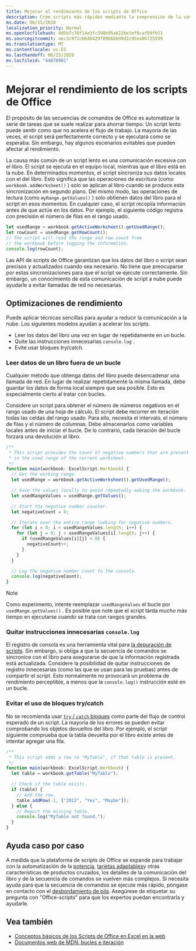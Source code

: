 ```yaml
---
title: Mejorar el rendimiento de los scripts de Office
description: Cree scripts más rápidos mediante la comprensión de la comunicación entre el libro de Excel y el script.
ms.date: 06/15/2020
localization_priority: Normal
ms.openlocfilehash: 4d5b7c70f14e3fc598b95a6226e3ef8caf89f651
ms.sourcegitcommit: aec3c971c6640429f89b6bb99d2c95ea06725599
ms.translationtype: MT
ms.contentlocale: es-ES
ms.lasthandoff: 06/25/2020
ms.locfileid: "44878901"
---
```

# <a name="improve-the-performance-of-your-office-scripts"></a>Mejorar el rendimiento de los scripts de Office

El propósito de las secuencias de comandos de Office es automatizar la serie de tareas que se suele realizar para ahorrar tiempo. Un script lento puede sentir como que no acelera el flujo de trabajo. La mayoría de las veces, el script será perfectamente correcto y se ejecutará como se esperaba. Sin embargo, hay algunos escenarios evitables que pueden afectar al rendimiento.

La causa más común de un script lento es una comunicación excesiva con el libro. El script se ejecuta en el equipo local, mientras que el libro está en la nube. En determinados momentos, el script sincroniza sus datos locales con el del libro. Esto significa que las operaciones de escritura (como `workbook.addWorksheet()` ) solo se aplican al libro cuando se produce esta sincronización en segundo plano. Del mismo modo, las operaciones de lectura (como `myRange.getValues()` ) solo obtienen datos del libro para el script en esos momentos. En cualquier caso, el script recopila información antes de que actúe en los datos. Por ejemplo, el siguiente código registra con precisión el número de filas en el rango usado.

```TypeScript
let usedRange = workbook.getActiveWorksheet().getUsedRange();
let rowCount = usedRange.getRowCount();
// The script will read the range and row count from
// the workbook before logging the information.
console.log(rowCount);
```

Las API de scripts de Office garantizan que los datos del libro o script sean precisos y actualizados cuando sea necesario. No tiene que preocuparse por estas sincronizaciones para que el script se ejecute correctamente. Sin embargo, un conocimiento de esta comunicación de script a nube puede ayudarle a evitar llamadas de red no necesarias.

## <a name="performance-optimizations"></a>Optimizaciones de rendimiento

Puede aplicar técnicas sencillas para ayudar a reducir la comunicación a la nube. Los siguientes modelos ayudan a acelerar los scripts.

- Leer los datos del libro una vez en lugar de repetidamente en un bucle.
- Quite las instrucciones innecesarias `console.log` .
- Evite usar bloques try/catch.

### <a name="read-workbook-data-outside-of-a-loop"></a>Leer datos de un libro fuera de un bucle

Cualquier método que obtenga datos del libro puede desencadenar una llamada de red. En lugar de realizar repetidamente la misma llamada, debe guardar los datos de forma local siempre que sea posible. Esto es especialmente cierto al tratar con bucles.

Considere un script para obtener el número de números negativos en el rango usado de una hoja de cálculo. El script debe recorrer en iteración todas las celdas del rango usado. Para ello, necesita el intervalo, el número de filas y el número de columnas. Debe almacenarlos como variables locales antes de iniciar el bucle. De lo contrario, cada iteración del bucle forzará una devolución al libro.

```TypeScript
/**
 * This script provides the count of negative numbers that are present
 * in the used range of the current worksheet.
 */
function main(workbook: ExcelScript.Workbook) {
  // Get the working range.
  let usedRange = workbook.getActiveWorksheet().getUsedRange();

  // Save the values locally to avoid repeatedly asking the workbook.
  let usedRangeValues = usedRange.getValues();

  // Start the negative number counter.
  let negativeCount = 0;

  // Iterate over the entire range looking for negative numbers.
  for (let i = 0; i < usedRangeValues.length; i++) {
    for (let j = 0; j < usedRangeValues[i].length; j++) {
      if (usedRangeValues[i][j] < 0) {
        negativeCount++;
      }
    }
  }

  // Log the negative number count to the console.
  console.log(negativeCount);
}
```

> [!NOTE]
> Como experimento, intente reemplazar `usedRangeValues` el bucle por `usedRange.getValues()` . Es posible que note que el script tarda mucho más tiempo en ejecutarse cuando se trata con rangos grandes.

### <a name="remove-unnecessary-consolelog-statements"></a>Quitar instrucciones innecesarias `console.log`

El registro de consola es una herramienta vital para [la depuración de scripts](../testing/troubleshooting.md). Sin embargo, sí obliga a que la secuencia de comandos se sincronice con el libro para asegurarse de que la información registrada está actualizada. Considere la posibilidad de quitar instrucciones de registro innecesarias (como las que se usan para las pruebas) antes de compartir el script. Esto normalmente no provocará un problema de rendimiento perceptible, a menos que la `console.log()` instrucción esté en un bucle.

### <a name="avoid-using-trycatch-blocks"></a>Evitar el uso de bloques try/catch

No se recomienda usar [ `try` / `catch` bloques](https://developer.mozilla.org/docs/Web/JavaScript/Reference/Statements/try...catch) como parte del flujo de control esperado de un script. La mayoría de los errores se pueden evitar comprobando los objetos devueltos del libro. Por ejemplo, el script siguiente comprueba que la tabla devuelta por el libro existe antes de intentar agregar una fila.

```TypeScript
/**
 * This script adds a row to "MyTable", if that table is present.
 */
function main(workbook: ExcelScript.Workbook) {
  let table = workbook.getTable("MyTable");

  // Check if the table exists.
  if (table) {
    // Add the row.
    table.addRow(-1, ["2012", "Yes", "Maybe"]);
  } else {
    // Report the missing table.
    console.log("MyTable not found.");
  }
}
```

## <a name="case-by-case-help"></a>Ayuda caso por caso

A medida que la plataforma de scripts de Office se expande para trabajar con la automatización de la [potencia](https://flow.microsoft.com/), [tarjetas adaptables](https://docs.microsoft.com/adaptive-cards)y otras características de productos cruzados, los detalles de la comunicación del libro y de la secuencia de comandos se vuelven más complejos. Si necesita ayuda para que la secuencia de comandos se ejecute más rápido, póngase en contacto con el [desbordamiento de pila](https://stackoverflow.com/questions/tagged/office-scripts). Asegúrese de etiquetar su pregunta con "Office-scripts" para que los expertos puedan encontrarla y ayudarle.

## <a name="see-also"></a>Vea también

- [Conceptos básicos de los Scripts de Office en Excel en la web](scripting-fundamentals.md)
- [Documentos web de MDN: bucles e iteración](https://developer.mozilla.org/docs/Web/JavaScript/Guide/Loops_and_iteration)
